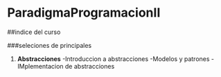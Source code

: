 # ParadigmaProgramacionII
##indice del curso

###seleciones de principales

1. **Abstracciones**
   -Introduccion a abstracciones
   -Modelos y patrones
   -IMplementacion de abstracciones
